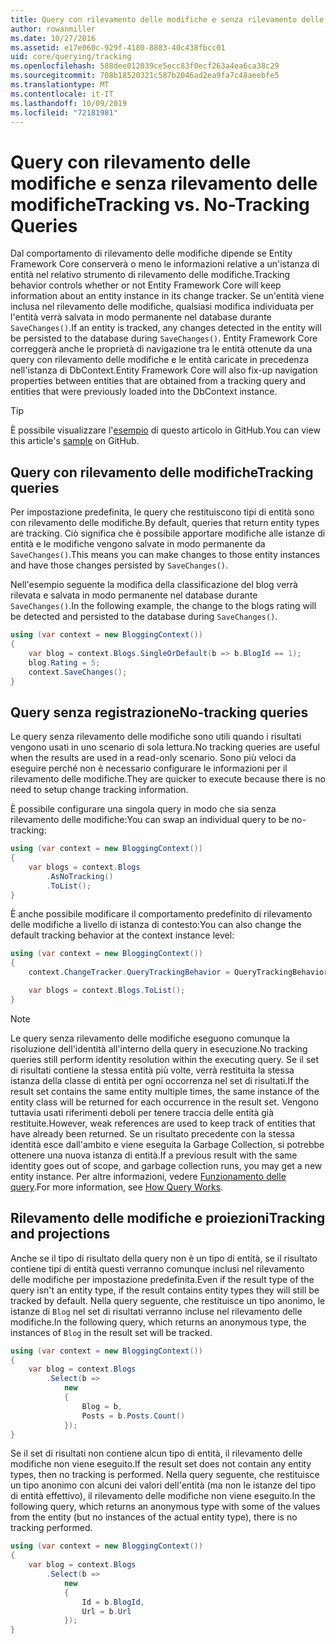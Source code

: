 ```yaml
---
title: Query con rilevamento delle modifiche e senza rilevamento delle modifiche - EF Core
author: rowanmiller
ms.date: 10/27/2016
ms.assetid: e17e060c-929f-4180-8883-40c438fbcc01
uid: core/querying/tracking
ms.openlocfilehash: 588dee012039ce5ecc83f0ecf263a4ea6ca38c29
ms.sourcegitcommit: 708b18520321c587b2046ad2ea9fa7c48aeebfe5
ms.translationtype: MT
ms.contentlocale: it-IT
ms.lasthandoff: 10/09/2019
ms.locfileid: "72181981"
---
```

# <a name="tracking-vs-no-tracking-queries"></a><span data-ttu-id="e1ae6-102">Query con rilevamento delle modifiche e senza rilevamento delle modifiche</span><span class="sxs-lookup"><span data-stu-id="e1ae6-102">Tracking vs. No-Tracking Queries</span></span>

<span data-ttu-id="e1ae6-103">Dal comportamento di rilevamento delle modifiche dipende se Entity Framework Core conserverà o meno le informazioni relative a un'istanza di entità nel relativo strumento di rilevamento delle modifiche.</span><span class="sxs-lookup"><span data-stu-id="e1ae6-103">Tracking behavior controls whether or not Entity Framework Core will keep information about an entity instance in its change tracker.</span></span> <span data-ttu-id="e1ae6-104">Se un'entità viene inclusa nel rilevamento delle modifiche, qualsiasi modifica individuata per l'entità verrà salvata in modo permanente nel database durante `SaveChanges()`.</span><span class="sxs-lookup"><span data-stu-id="e1ae6-104">If an entity is tracked, any changes detected in the entity will be persisted to the database during `SaveChanges()`.</span></span> <span data-ttu-id="e1ae6-105">Entity Framework Core correggerà anche le proprietà di navigazione tra le entità ottenute da una query con rilevamento delle modifiche e le entità caricate in precedenza nell'istanza di DbContext.</span><span class="sxs-lookup"><span data-stu-id="e1ae6-105">Entity Framework Core will also fix-up navigation properties between entities that are obtained from a tracking query and entities that were previously loaded into the DbContext instance.</span></span>

> [!TIP]  
> <span data-ttu-id="e1ae6-106">È possibile visualizzare l'[esempio](https://github.com/aspnet/EntityFramework.Docs/tree/master/samples/core/Querying) di questo articolo in GitHub.</span><span class="sxs-lookup"><span data-stu-id="e1ae6-106">You can view this article's [sample](https://github.com/aspnet/EntityFramework.Docs/tree/master/samples/core/Querying) on GitHub.</span></span>

## <a name="tracking-queries"></a><span data-ttu-id="e1ae6-107">Query con rilevamento delle modifiche</span><span class="sxs-lookup"><span data-stu-id="e1ae6-107">Tracking queries</span></span>

<span data-ttu-id="e1ae6-108">Per impostazione predefinita, le query che restituiscono tipi di entità sono con rilevamento delle modifiche.</span><span class="sxs-lookup"><span data-stu-id="e1ae6-108">By default, queries that return entity types are tracking.</span></span> <span data-ttu-id="e1ae6-109">Ciò significa che è possibile apportare modifiche alle istanze di entità e le modifiche vengono salvate in modo permanente da `SaveChanges()`.</span><span class="sxs-lookup"><span data-stu-id="e1ae6-109">This means you can make changes to those entity instances and have those changes persisted by `SaveChanges()`.</span></span>

<span data-ttu-id="e1ae6-110">Nell'esempio seguente la modifica della classificazione del blog verrà rilevata e salvata in modo permanente nel database durante `SaveChanges()`.</span><span class="sxs-lookup"><span data-stu-id="e1ae6-110">In the following example, the change to the blogs rating will be detected and persisted to the database during `SaveChanges()`.</span></span>

<!-- [!code-csharp[Main](samples/core/Querying/Tracking/Sample.cs)] -->
``` csharp
using (var context = new BloggingContext())
{
    var blog = context.Blogs.SingleOrDefault(b => b.BlogId == 1);
    blog.Rating = 5;
    context.SaveChanges();
}
```

## <a name="no-tracking-queries"></a><span data-ttu-id="e1ae6-111">Query senza registrazione</span><span class="sxs-lookup"><span data-stu-id="e1ae6-111">No-tracking queries</span></span>

<span data-ttu-id="e1ae6-112">Le query senza rilevamento delle modifiche sono utili quando i risultati vengono usati in uno scenario di sola lettura.</span><span class="sxs-lookup"><span data-stu-id="e1ae6-112">No tracking queries are useful when the results are used in a read-only scenario.</span></span> <span data-ttu-id="e1ae6-113">Sono più veloci da eseguire perché non è necessario configurare le informazioni per il rilevamento delle modifiche.</span><span class="sxs-lookup"><span data-stu-id="e1ae6-113">They are quicker to execute because there is no need to setup change tracking information.</span></span>

<span data-ttu-id="e1ae6-114">È possibile configurare una singola query in modo che sia senza rilevamento delle modifiche:</span><span class="sxs-lookup"><span data-stu-id="e1ae6-114">You can swap an individual query to be no-tracking:</span></span>

<!-- [!code-csharp[Main](samples/core/Querying/Tracking/Sample.cs?highlight=4)] -->
``` csharp
using (var context = new BloggingContext())
{
    var blogs = context.Blogs
        .AsNoTracking()
        .ToList();
}
```

<span data-ttu-id="e1ae6-115">È anche possibile modificare il comportamento predefinito di rilevamento delle modifiche a livello di istanza di contesto:</span><span class="sxs-lookup"><span data-stu-id="e1ae6-115">You can also change the default tracking behavior at the context instance level:</span></span>

<!-- [!code-csharp[Main](samples/core/Querying/Tracking/Sample.cs?highlight=3)] -->
``` csharp
using (var context = new BloggingContext())
{
    context.ChangeTracker.QueryTrackingBehavior = QueryTrackingBehavior.NoTracking;

    var blogs = context.Blogs.ToList();
}
```

> [!NOTE]  
> <span data-ttu-id="e1ae6-116">Le query senza rilevamento delle modifiche eseguono comunque la risoluzione dell'identità all'interno della query in esecuzione.</span><span class="sxs-lookup"><span data-stu-id="e1ae6-116">No tracking queries still perform identity resolution within the executing query.</span></span> <span data-ttu-id="e1ae6-117">Se il set di risultati contiene la stessa entità più volte, verrà restituita la stessa istanza della classe di entità per ogni occorrenza nel set di risultati.</span><span class="sxs-lookup"><span data-stu-id="e1ae6-117">If the result set contains the same entity multiple times, the same instance of the entity class will be returned for each occurrence in the result set.</span></span> <span data-ttu-id="e1ae6-118">Vengono tuttavia usati riferimenti deboli per tenere traccia delle entità già restituite.</span><span class="sxs-lookup"><span data-stu-id="e1ae6-118">However, weak references are used to keep track of entities that have already been returned.</span></span> <span data-ttu-id="e1ae6-119">Se un risultato precedente con la stessa identità esce dall'ambito e viene eseguita la Garbage Collection, si potrebbe ottenere una nuova istanza di entità.</span><span class="sxs-lookup"><span data-stu-id="e1ae6-119">If a previous result with the same identity goes out of scope, and garbage collection runs, you may get a new entity instance.</span></span> <span data-ttu-id="e1ae6-120">Per altre informazioni, vedere [Funzionamento delle query](xref:core/querying/how-query-works).</span><span class="sxs-lookup"><span data-stu-id="e1ae6-120">For more information, see [How Query Works](xref:core/querying/how-query-works).</span></span>

## <a name="tracking-and-projections"></a><span data-ttu-id="e1ae6-121">Rilevamento delle modifiche e proiezioni</span><span class="sxs-lookup"><span data-stu-id="e1ae6-121">Tracking and projections</span></span>

<span data-ttu-id="e1ae6-122">Anche se il tipo di risultato della query non è un tipo di entità, se il risultato contiene tipi di entità questi verranno comunque inclusi nel rilevamento delle modifiche per impostazione predefinita.</span><span class="sxs-lookup"><span data-stu-id="e1ae6-122">Even if the result type of the query isn't an entity type, if the result contains entity types they will still be tracked by default.</span></span> <span data-ttu-id="e1ae6-123">Nella query seguente, che restituisce un tipo anonimo, le istanze di `Blog` nel set di risultati verranno incluse nel rilevamento delle modifiche.</span><span class="sxs-lookup"><span data-stu-id="e1ae6-123">In the following query, which returns an anonymous type, the instances of `Blog` in the result set will be tracked.</span></span>

<!-- [!code-csharp[Main](samples/core/Querying/Tracking/Sample.cs?highlight=7)] -->
``` csharp
using (var context = new BloggingContext())
{
    var blog = context.Blogs
        .Select(b =>
            new
            {
                Blog = b,
                Posts = b.Posts.Count()
            });
}
```

<span data-ttu-id="e1ae6-124">Se il set di risultati non contiene alcun tipo di entità, il rilevamento delle modifiche non viene eseguito.</span><span class="sxs-lookup"><span data-stu-id="e1ae6-124">If the result set does not contain any entity types, then no tracking is performed.</span></span> <span data-ttu-id="e1ae6-125">Nella query seguente, che restituisce un tipo anonimo con alcuni dei valori dell'entità (ma non le istanze del tipo di entità effettivo), il rilevamento delle modifiche non viene eseguito.</span><span class="sxs-lookup"><span data-stu-id="e1ae6-125">In the following query, which returns an anonymous type with some of the values from the entity (but no instances of the actual entity type), there is no tracking performed.</span></span>

<!-- [!code-csharp[Main](samples/core/Querying/Tracking/Sample.cs)] -->
``` csharp
using (var context = new BloggingContext())
{
    var blog = context.Blogs
        .Select(b =>
            new
            {
                Id = b.BlogId,
                Url = b.Url
            });
}
```

